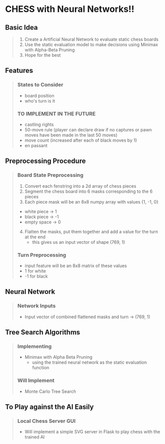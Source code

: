 # CHESS with Neural Networks!!

## Basic Idea
> 1. Create a Artificial Neural Network to evaluate static chess boards
> 2. Use the static evaluation model to make decisions using Minimax with Alpha-Beta Pruning
> 3. Hope for the best

## Features
> ### States to Consider
> - board position
> - who's turn is it
> ### TO IMPLEMENT IN THE FUTURE
> - castling rights
> - 50-move rule (player can declare draw if no captures or pawn moves have been made in the last 50 moves)
> - move count (increased after each of black moves by 1)
> - en passant 

## Preprocessing Procedure
> ### Board State Preprocessing
> 1. Convert each fenstring into a 2d array of chess pieces
> 2. Segment the chess board into 6 masks corresponding to the 6 pieces
> 3. Each piece mask will be an 8x8 numpy array with values {1, -1, 0}
> - white piece -> 1 
> - black piece -> -1 
> - empty space -> 0
> 4. Flatten the masks, put them together and add a value for the turn at the end
>       - this gives us an input vector of shape (769, 1)
> ### Turn Preprocessing
> - input feature will be an 8x8 matrix of these values
> - 1 for white
> - -1 for black

## Neural Network
> ### Network Inputs
> - Input vector of combined flattened masks and turn -> (769, 1)

## Tree Search Algorithms
> ### Implementing
> - Minimax with Alpha Beta Pruning
>    - using the trained neural network as the static evaluation function
> ### Will Implement
> - Monte Carlo Tree Search

## To Play against the AI Easily
> ### Local Chess Server GUI
> - Will implement a simple SVG server in Flask to play chess with the trained AI